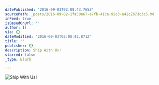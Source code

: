 ```yaml
---
datePublished: '2016-09-03T02:08:43.765Z'
sourcePath: _posts/2016-09-02-1fa50e67-a7fb-41ce-95c3-e42c2b73c3c5.md
inFeed: true
isBasedOnUrl: ''
author: []
via: {}
dateModified: '2016-09-03T02:08:42.871Z'
title: ''
publisher: {}
description: Ship With Us!
starred: false
_type: Blurb

---
```

![Ship With Us!](https://the-grid-user-content.s3-us-west-2.amazonaws.com/7cfd77b3-d886-41c5-b117-d35ec9fb84f5.jpg)